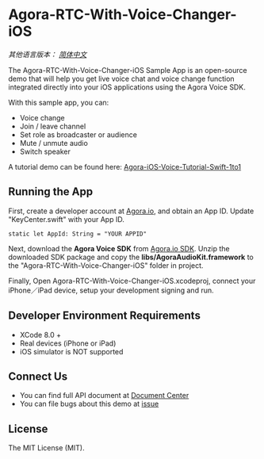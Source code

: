 # Agora-RTC-With-Voice-Changer-iOS 

*其他语言版本： [简体中文](README.md)*

The Agora-RTC-With-Voice-Changer-iOS Sample App is an open-source demo that will help you get live voice chat and voice change function integrated directly into your iOS applications using the Agora Voice SDK.

With this sample app, you can:
- Voice change
- Join / leave channel
- Set role as broadcaster or audience
- Mute / unmute audio
- Switch speaker

A tutorial demo can be found here: [Agora-iOS-Voice-Tutorial-Swift-1to1](https://github.com/AgoraIO/Agora-iOS-Voice-Tutorial-Swift-1to1)

## Running the App
First, create a developer account at [Agora.io](https://dashboard.agora.io/signin/), and obtain an App ID. Update "KeyCenter.swift" with your App ID.

```
static let AppId: String = "YOUR APPID"
```

Next, download the **Agora Voice SDK** from [Agora.io SDK](https://www.agora.io/en/blog/download/). Unzip the downloaded SDK package and copy the **libs/AgoraAudioKit.framework** to the "Agora-RTC-With-Voice-Changer-iOS" folder in project.

Finally, Open Agora-RTC-With-Voice-Changer-iOS.xcodeproj, connect your iPhone／iPad device, setup your development signing and run.

## Developer Environment Requirements
* XCode 8.0 +
* Real devices (iPhone or iPad)
* iOS simulator is NOT supported

## Connect Us

- You can find full API document at [Document Center](https://docs.agora.io/en/)
- You can file bugs about this demo at [issue](https://github.com/AgoraIO/OpenLive-Voice-Only-iOS/issues)

## License

The MIT License (MIT).
